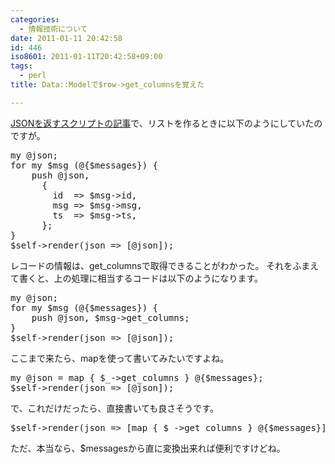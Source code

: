 ```yaml
---
categories:
  - 情報技術について
date: 2011-01-11 20:42:58
id: 446
iso8601: 2011-01-11T20:42:58+09:00
tags:
  - perl
title: Data::Modelで$row->get_columnsを覚えた

---
```


<p><a href="http://weblog.nqou.net/archives/20110110014314.html">JSONを返すスクリプトの記事</a>で、リストを作るときに以下のようにしていたのですが。</p>

<pre class="lang:perl">
my @json;
for my $msg (@{$messages}) {
    push @json,
      {
        id  => $msg->id,
        msg => $msg->msg,
        ts  => $msg->ts,
      };
}
$self->render(json => [@json]);
</pre>

<p>レコードの情報は、get_columnsで取得できることがわかった。
それをふまえて書くと、上の処理に相当するコードは以下のようになります。</p>

<pre class="lang:perl">
my @json;
for my $msg (@{$messages}) {
    push @json, $msg->get_columns;
}
$self->render(json => [@json]);
</pre>

<p>ここまで来たら、mapを使って書いてみたいですよね。</p>

<pre class="lang:perl">
my @json = map { $_->get_columns } @{$messages};
$self->render(json => [@json]);
</pre>

<p>で、これだけだったら、直接書いても良さそうです。</p>

<pre class="lang:perl">
$self->render(json => [map { $_->get_columns } @{$messages}]);
</pre>

<p>ただ、本当なら、&#36;messagesから直に変換出来れば便利ですけどね。</p>
    	